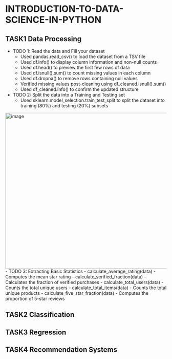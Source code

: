 # INTRODUCTION-TO-DATA-SCIENCE-IN-PYTHON
## TASK1 Data Processing
- TODO 1: Read the data and Fill your dataset
  - Used pandas.read_csv() to load the dataset from a TSV file
  - Used df.info() to display column information and non-null counts
  - Used df.head() to preview the first few rows of data
  - Used df.isnull().sum() to count missing values in each column
  - Used df.dropna() to remove rows containing null values
  - Verified missing values post-cleaning using df_cleaned.isnull().sum()
  - Used df_cleaned.info() to confirm the updated structure
- TODO 2: Split the data into a Training and Testing set
  - Used sklearn.model_selection.train_test_split to split the dataset into training (80%) and testing (20%) subsets
<img width="1296" height="485" alt="image" src="https://github.com/user-attachments/assets/c52d1888-ae14-4222-aac7-b705e8683fed" />
- TODO 3: Extracting Basic Statistics
  - calculate_average_rating(data)
    - Computes the mean star rating
  - calculate_verified_fraction(data)
    - Calculates the fraction of verified purchases
  - calculate_total_users(data)
    - Counts the total unique users
  - calculate_total_items(data)
    - Counts the total unique products
  - calculate_five_star_fraction(data)
    - Computes the proportion of 5-star reviews



## TASK2 Classification

## TASK3 Regression

## TASK4 Recommendation Systems





